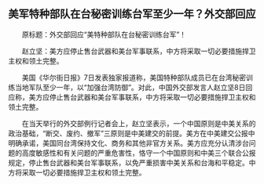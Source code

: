 ## 美军特种部队在台秘密训练台军至少一年？外交部回应
　　原标题：外交部回应“美特种部队在台秘密训练台军”！

　　赵立坚：美方应停止售台武器和美台军事联系，中方将采取一切必要措施捍卫主权和领土完整。

　　美国《华尔街日报》7日发表独家报道称，美国特种部队成员已在台湾秘密训练当地军队至少一年，以“加强台湾防御”。对此，中国外交部发言人赵立坚8日回应称，美方应停止售台武器和美台军事联系，中方将采取一切必要措施捍卫主权和领土完整。

　　在当天举行的外交部例行记者会上，赵立坚表示，一个中国原则是中美关系的政治基础，“断交、废约、撤军”三原则是中美建交的前提。美方在中美建交公报中明确承诺，美国同台湾保持文化、商务和其他非官方关系。美方应充分认清涉台问题的高度敏感性和有关问题的严重危害性，恪守一个中国原则和中美三个联合公报规定，停止售台武器和美台军事联系，以免严重损害中美关系和台海和平稳定。中方将采取一切必要措施捍卫主权和领土完整。



